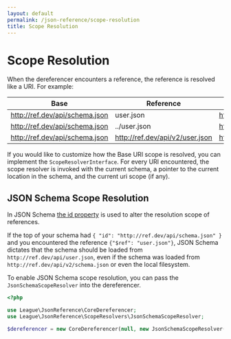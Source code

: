 ```yaml
---
layout: default
permalink: /json-reference/scope-resolution
title: Scope Resolution
---
```


# Scope Resolution

When the dereferencer encounters a reference, the reference is resolved like a URI.  For example:

| Base                           | Reference                       | Resolved                        |
| -------------------------------|---------------------------------|---------------------------------|
| http://ref.dev/api/schema.json | user.json                       | http://ref.dev/api/user.json    |
| http://ref.dev/api/schema.json | ../user.json                    | http://ref.dev/user.json        |
| http://ref.dev/api/schema.json | http://ref.dev/api/v2/user.json | http://ref.dev/api/v2/user.json |

If you would like to customize how the Base URI scope is resolved, you can implement the `ScopeResolverInterface`.  For every URI encountered, the scope resolver is invoked with the current schema, a pointer to the current location in the schema, and the current uri scope (if any).

## JSON Schema Scope Resolution

In JSON Schema [the id property](https://spacetelescope.github.io/understanding-json-schema/structuring.html#the-id-property) is used to alter the resolution scope of references.

If the top of your schema had `{ "id": "http://ref.dev/api/schema.json" }` and you encountered the reference `{"$ref": "user.json"}`, JSON Schema dictates that the schema should be loaded from `http://ref.dev/api/user.json`, even if the schema was loaded from `http://ref.dev/api/v2/schema.json` or even the local filesystem.

To enable JSON Schema scope resolution, you can pass the `JsonSchemaScopeResolver` into the dereferencer.

```php
<?php

use League\JsonReference\CoreDereferencer;
use League\JsonReference\ScopeResolvers\JsonSchemaScopeResolver;

$dereferencer = new CoreDereferencer(null, new JsonSchemaScopeResolver());
```
